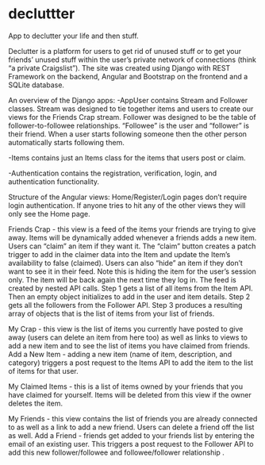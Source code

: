 # decluttter
App to declutter your life and then stuff.


Declutter is a platform for users to get rid of unused stuff or to get your friends’ unused stuff within the user’s private network of connections (think “a private Craigslist”). The site was created using Django with REST Framework on the backend, Angular and Bootstrap on the frontend and a SQLite database.

An overview of the Django apps:
-AppUser contains Stream and Follower classes. Stream was designed to tie together items and users to create our views for the Friends Crap stream. Follower was designed to be the table of follower-to-followee relationships. “Followee” is the user and “follower” is their friend. When a user starts following someone then the other person automatically starts following them.

-Items contains just an Items class for the items that users post or claim.

-Authentication contains the registration, verification, login, and authentication functionality.

Structure of the Angular views:
Home/Register/Login pages don’t require login authentication. If anyone tries to hit any of the other views they will only see the Home page.

Friends Crap - this view is a feed of the items your friends are trying to give away. Items will be dynamically added whenever a friends adds a new item. Users can “claim” an item if they want it. The “claim” button creates a patch trigger to add in the claimer data into the Item and update the Item’s availability to false (claimed). Users can also “hide” an item if they don’t want to see it in their feed. Note this is hiding the item for the user’s session only. The item will be back again the next time they log in.
The feed is created by nested API calls. Step 1 gets a list of all items from the Item API. Then an empty object initializes to add in the user and item details. Step 2 gets all the followers from the Follower API. Step 3 produces a resulting array of objects that is the list of items from your list of friends.

My Crap - this view is the list of items you currently have posted to give away (users can delete an item from here too) as well as links to views to add a new item and to see the list of items you have claimed from friends.
Add a New Item - adding a new item (name of item, description, and category) triggers a post request to the Items API to add the item to the list of items for that user.

My Claimed Items - this is a list of items owned by your friends that you have claimed for yourself. Items will be deleted from this view if the owner deletes the item.

My Friends - this view contains the list of friends you are already connected to as well as a link to add a new friend. Users can delete a friend off the list as well.
Add a Friend - friends get added to your friends list by entering the email of an existing user. This triggers a post request to the Follower API to add this new follower/followee and followee/follower relationship .

